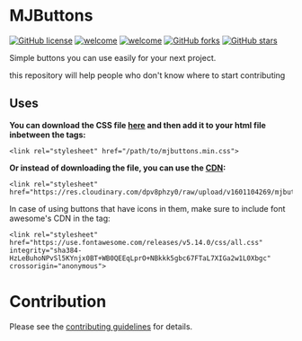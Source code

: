 # MJButtons

[![GitHub license](https://img.shields.io/github/license/mjmaurya/MJButtons)](https://github.com/mjmaurya/MJButtons/blob/master/LICENSE)
[![welcome](https://img.shields.io/badge/PRs-welcome-red)](https://github.com/mjmaurya/MJButtons/blob/master/CONTRIBUTION.md)
[![welcome](https://img.shields.io/badge/OpenSource-❤️-green)](https://github.com/mjmaurya/MJButtons/blob/master/CONTRIBUTION.md)
[![GitHub forks](https://img.shields.io/github/forks/mjmaurya/MJButtons)](https://github.com/mjmaurya/MJButtons/network)
[![GitHub stars](https://img.shields.io/github/stars/mjmaurya/MJButtons)](https://github.com/mjmaurya/MJButtons/stargazers)

Simple buttons you can use easily for your next project.

this repository will help people who don't know where to start contributing

## Uses

**You can download the CSS file [here](http://mjmaurya.github.io/mjbutton.html) and then add it to your html file inbetween the <head> tags:**
  
  ```
  <link rel="stylesheet" href="/path/to/mjbuttons.min.css"> 
  ```
  
**Or instead of downloading the file, you can use the [CDN](https://en.wikipedia.org/wiki/Content_delivery_network):**

```
<link rel="stylesheet" href="https://res.cloudinary.com/dpv8phzy0/raw/upload/v1601104269/mjbuttons.min.css">
```

In case of using buttons that have icons in them, make sure to include font awesome's CDN in the <head> tag:
  
  ```
  <link rel="stylesheet" href="https://use.fontawesome.com/releases/v5.14.0/css/all.css" integrity="sha384-HzLeBuhoNPvSl5KYnjx0BT+WB0QEEqLprO+NBkkk5gbc67FTaL7XIGa2w1L0Xbgc"          crossorigin="anonymous">
   ```
   
   # Contribution
   Please see the [contributing guidelines](https://github.com/mjmaurya/MJButtons/blob/master/CONTRIBUTION.md) for details.
